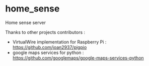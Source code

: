 # home_sense
Home sense server

Thanks to other projects contributors :
- VirtualWire implementation for Raspberry Pi : https://github.com/joan2937/pigpio
- google maps services for python : https://github.com/googlemaps/google-maps-services-python